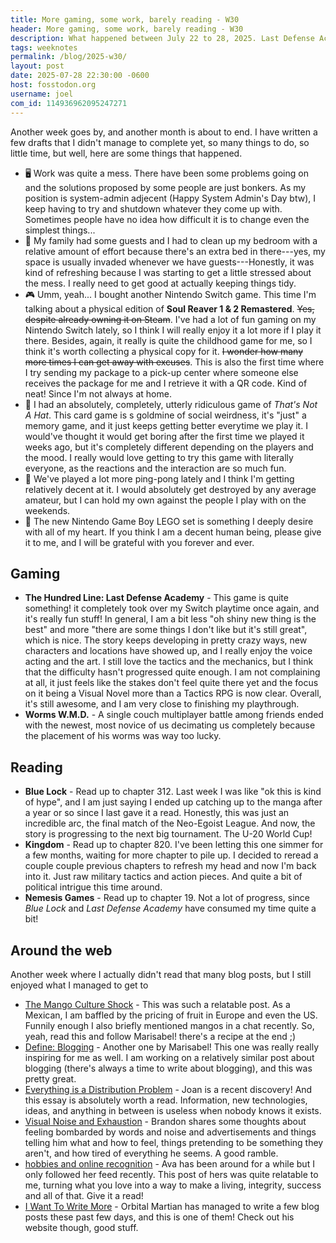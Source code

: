 ```yaml
---
title: More gaming, some work, barely reading - W30
header: More gaming, some work, barely reading - W30
description: What happened between July 22 to 28, 2025. Last Defense Academy keeps being great, I got back into Blue Lock, the soccer manga, and work was a bit messy this time around.
tags: weeknotes
permalink: /blog/2025-w30/
layout: post
date: 2025-07-28 22:30:00 -0600
host: fosstodon.org
username: joel
com_id: 114936962095247271
---
```


Another week goes by, and another month is about to end. I have written a few drafts that I didn't manage to complete yet, so many things to do, so little time, but well, here are some things that happened.

- 🖥️ Work was quite a mess. There have been some problems going on and the solutions proposed by some people are just bonkers. As my position is system-admin adjecent (Happy System Admin's Day btw), I keep having to try and shutdown whatever they come up with. Sometimes people have no idea how difficult it is to change even the simplest things...
- 🧹 My family had some guests and I had to clean up my bedroom with a relative amount of effort because there's an extra bed in there---yes, my space is usually invaded whenever we have guests---Honestly, it was kind of refreshing because I was starting to get a little stressed about the mess. I really need to get good at actually keeping things tidy.
- 🎮 Umm, yeah... I bought another Nintendo Switch game. This time I'm talking about a physical edition of **Soul Reaver 1 & 2 Remastered**. ~~Yes, despite already owning it on Steam~~. I've had a lot of fun gaming on my Nintendo Switch lately, so I think I will really enjoy it a lot more if I play it there. Besides, again, it really is quite the childhood game for me, so I think it's worth collecting a physical copy for it. ~~I wonder how many more times I can get away with excuses~~. This is also the first time where I try sending my package to a pick-up center where someone else receives the package for me and I retrieve it with a QR code. Kind of neat! Since I'm not always at home.
- 🎩 I had an absolutely, completely, utterly ridiculous game of *That's Not A Hat*. This card game is s goldmine of social weirdness, it's "just" a memory game, and it just keeps getting better everytime we play it. I would've thought it would get boring after the first time we played it weeks ago, but it's completely different depending on the players and the mood. I really would love getting to try this game with literally everyone, as the reactions and the interaction are so much fun.
- 🏓 We've played a lot more ping-pong lately and I think I'm getting relatively decent at it. I would absolutely get destroyed by any average amateur, but I can hold my own against the people I play with on the weekends.
- 🧱 The new Nintendo Game Boy LEGO set is something I deeply desire with all of my heart. If you think I am a decent human being, please give it to me, and I will be grateful with you forever and ever.

## Gaming

- **The Hundred Line: Last Defense Academy** - This game is quite something! it completely took over my Switch playtime once again, and it's really fun stuff! In general, I am a bit less "oh shiny new thing is the best" and more "there are some things I don't like but it's still great", which is nice. The story keeps developing in pretty crazy ways, new characters and locations have showed up, and I really enjoy the voice acting and the art. I still love the tactics and the mechanics, but I think that the difficulty hasn't progressed quite enough. I am not complaining at all, it just feels like the stakes don't feel quite there yet and the focus on it being a Visual Novel more than a Tactics RPG is now clear. Overall, it's still awesome, and I am very close to finishing my playthrough.
- **Worms W.M.D.** - A single couch multiplayer battle among friends ended with the newest, most novice of us decimating us completely because the placement of his worms was way too lucky.

## Reading

- **Blue Lock** - Read up to chapter 312. Last week I was like "ok this is kind of hype", and I am just saying I ended up catching up to the manga after a year or so since I last gave it a read. Honestly, this was just an incredible arc, the final match of the Neo-Egoist League. And now, the story is progressing to the next big tournament. The U-20 World Cup!
- **Kingdom** - Read up to chapter 820. I've been letting this one simmer for a few months, waiting for more chapter to pile up. I decided to reread a couple couple previous chapters to refresh my head and now I'm back into it. Just raw military tactics and action pieces. And quite a bit of political intrigue this time around.
- **Nemesis Games** - Read up to chapter 19. Not a lot of progress, since *Blue Lock* and *Last Defense Academy* have consumed my time quite a bit!

## Around the web

Another week where I actually didn't read that many blog posts, but I still enjoyed what I managed to get to

- [The Mango Culture Shock](https://marisabel.nl/public/blog/The_Mango_Culture_Shock) - This was such a relatable post. As a Mexican, I am baffled by the pricing of fruit in Europe and even the US. Funnily enough I also briefly mentioned mangos in a chat recently. So, yeah, read this and follow Marisabel! there's a recipe at the end ;)
- [Define: Blogging](https://marisabel.nl/public/blog/Define:_Blogging) - Another one by Marisabel! This one was really really inspiring for me as well. I am working on a relatively similar post about blogging (there's always a time to write about blogging), and this was pretty great.
- [Everything is a Distribution Problem](https://www.joanwestenberg.com/p/everything-is-a-distribution-problem-ae15bf8a66f35108) - Joan is a recent discovery! And this essay is absolutely worth a read. Information, new technologies, ideas, and anything in between is useless when nobody knows it exists.
- [Visual Noise and Exhaustion](https://liveloveslay.com/2025/07/28/visual-noise-and-exhaustion/) - Brandon shares some thoughts about feeling bombarded by words and noise and advertisements and things telling him what and how to feel, things pretending to be something they aren't, and how tired of everything he seems. A good ramble.
- [hobbies and online recognition](https://blog.avas.space/online-recognition/) - Ava has been around for a while but I only followed her feed recently. This post of hers was quite relatable to me, turning what you love into a way to make a living, integrity, success and all of that. Give it a read!
- [I Want To Write More](https://orbitalmartian.codeberg.page/blog/2025-07-26-write-more/) - Orbital Martian has managed to write a few blog posts these past few days, and this is one of them! Check out his website though, good stuff.

